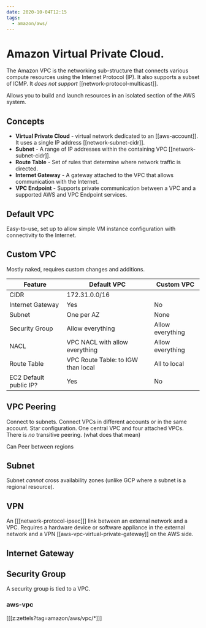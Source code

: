 ```yaml
---
date: 2020-10-04T12:15
tags:
  - amazon/aws/
---
```


# Amazon Virtual Private Cloud. 

The Amazon VPC is the networking sub-structure that connects various compute resources using the Internet Protocol (IP). It also supports a subset of ICMP. It *does not support* [[network-protocol-multicast]].

Allows you to build and launch resources in an isolated section of the AWS system.

## Concepts
* **Virtual Private Cloud** - virtual network dedicated to an [[aws-account]]. It uses a single IP address [[network-subnet-cidr]].
* **Subnet** - A range of IP addresses within the containing VPC [[network-subnet-cidr]].
* **Route Table** - Set of rules that determine where network traffic is directed.
* **Internet Gateway** - A gateway attached to the VPC that allows communication with the Internet.
* **VPC Endpoint** - Supports private communication between a VPC and a supported AWS and VPC Endpoint services.

## Default VPC

Easy-to-use, set up to allow simple VM instance configuration with connectivity to the Internet.

## Custom VPC

Mostly naked, requires custom changes and additions.

| Feature | Default VPC | Custom VPC |
| --- | --- | --- |
| CIDR | 172.31.0.0/16| | |
| Internet Gateway | Yes | No |
| Subnet | One per AZ | None |
| Security Group | Allow everything | Allow everything | 
| NACL | VPC NACL with allow everything | Allow everything |
| Route Table | VPC Route Table: to IGW than local | All to local|
| EC2 Default public IP? | Yes | No |


## VPC Peering
Connect to subnets.
Connect VPCs in different accounts or in the same account.
Star configuration. One central VPC and four attached VPCs.
There is *no* transitive peering. (what does that mean)

Can Peer between regions

## Subnet

Subnet *cannot* cross availability zones (unlike GCP where a subnet is a regional resource).

## VPN

An [[[network-protocol-ipsec]]] link between an external network and a VPC. Requires a hardware device or software appliance in the external network and a VPN [[aws-vpc-virtual-private-gateway]] on the AWS side.


## Internet Gateway

## Security Group
A security group is tied to a VPC.

### aws-vpc

[[[z:zettels?tag=amazon/aws/vpc/*]]]
